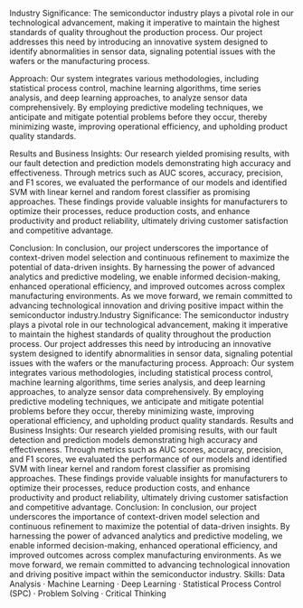 Industry Significance:
The semiconductor industry plays a pivotal role in our technological advancement, making it imperative to maintain the highest standards of quality throughout the production process. Our project addresses this need by introducing an innovative system designed to identify abnormalities in sensor data, signaling potential issues with the wafers or the manufacturing process.

Approach:
Our system integrates various methodologies, including statistical process control, machine learning algorithms, time series analysis, and deep learning approaches, to analyze sensor data comprehensively. By employing predictive modeling techniques, we anticipate and mitigate potential problems before they occur, thereby minimizing waste, improving operational efficiency, and upholding product quality standards.

Results and Business Insights:
Our research yielded promising results, with our fault detection and prediction models demonstrating high accuracy and effectiveness. Through metrics such as AUC scores, accuracy, precision, and F1 scores, we evaluated the performance of our models and identified SVM with linear kernel and random forest classifier as promising approaches. These findings provide valuable insights for manufacturers to optimize their processes, reduce production costs, and enhance productivity and product reliability, ultimately driving customer satisfaction and competitive advantage.

Conclusion:
In conclusion, our project underscores the importance of context-driven model selection and continuous refinement to maximize the potential of data-driven insights. 
By harnessing the power of advanced analytics and predictive modeling, we enable informed decision-making, enhanced operational efficiency, and improved outcomes across complex manufacturing environments. As we move forward, we remain committed to advancing technological innovation and driving positive impact within the semiconductor industry.Industry Significance: The semiconductor industry plays a pivotal role in our technological advancement, making it imperative to maintain the highest standards of quality throughout the production process. Our project addresses this need by introducing an innovative system designed to identify abnormalities in sensor data, signaling potential issues with the wafers or the manufacturing process. Approach: Our system integrates various methodologies, including statistical process control, machine learning algorithms, time series analysis, and deep learning approaches, to analyze sensor data comprehensively. By employing predictive modeling techniques, we anticipate and mitigate potential problems before they occur, thereby minimizing waste, improving operational efficiency, and upholding product quality standards. Results and Business Insights: Our research yielded promising results, with our fault detection and prediction models demonstrating high accuracy and effectiveness. Through metrics such as AUC scores, accuracy, precision, and F1 scores, we evaluated the performance of our models and identified SVM with linear kernel and random forest classifier as promising approaches. These findings provide valuable insights for manufacturers to optimize their processes, reduce production costs, and enhance productivity and product reliability, ultimately driving customer satisfaction and competitive advantage. Conclusion: In conclusion, our project underscores the importance of context-driven model selection and continuous refinement to maximize the potential of data-driven insights. By harnessing the power of advanced analytics and predictive modeling, we enable informed decision-making, enhanced operational efficiency, and improved outcomes across complex manufacturing environments. As we move forward, we remain committed to advancing technological innovation and driving positive impact within the semiconductor industry.
Skills: Data Analysis · Machine Learning · Deep Learning · Statistical Process Control (SPC) · Problem Solving · Critical Thinking
